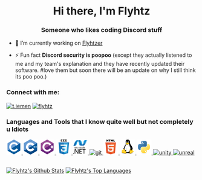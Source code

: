 <h1 align="center">Hi there, I'm Flyhtz</h1>
<h3 align="center">Someone who likes coding Discord stuff</h3>


- 🔭 I’m currently working on [Flyhtzer](https://github.com/flyhtz/Flyhtzer)

- ⚡ Fun fact **Discord security is poopoo** (except they actually listened to me and my team's explanation and they have recently updated their software. #love them but soon there will be an update on why I still think its poo poo.)

<h3 align="left">Connect with me:</h3>
<p align="left">
<a href="https://instagram.com/t.iemen" target="blank"><img align="center" src="https://raw.githubusercontent.com/rahuldkjain/github-profile-readme-generator/master/src/images/icons/Social/instagram.svg" alt="t.iemen" height="30" width="40" /></a>
<a href="https://www.youtube.com/c/flyhtz" target="blank"><img align="center" src="https://raw.githubusercontent.com/rahuldkjain/github-profile-readme-generator/master/src/images/icons/Social/youtube.svg" alt="flyhtz" height="30" width="40" /></a>
</p>

<h3 align="left">Languages and Tools that I know quite well but not completely u Idiots</h3>
<p align="left">  </a> <a href="https://www.cprogramming.com/" target="_blank" rel="noreferrer"> <img src="https://raw.githubusercontent.com/devicons/devicon/master/icons/c/c-original.svg" alt="c" width="40" height="40"/> </a> <a href="https://www.w3schools.com/cpp/" target="_blank" rel="noreferrer"> <img src="https://raw.githubusercontent.com/devicons/devicon/master/icons/cplusplus/cplusplus-original.svg" alt="cplusplus" width="40" height="40"/> </a> <a href="https://www.w3schools.com/cs/" target="_blank" rel="noreferrer"> <img src="https://raw.githubusercontent.com/devicons/devicon/master/icons/csharp/csharp-original.svg" alt="csharp" width="40" height="40"/> </a> <a href="https://www.w3schools.com/css/" target="_blank" rel="noreferrer"> <img src="https://raw.githubusercontent.com/devicons/devicon/master/icons/css3/css3-original-wordmark.svg" alt="css3" width="40" height="40"/> </a> <a href="https://dotnet.microsoft.com/" target="_blank" rel="noreferrer"> <img src="https://raw.githubusercontent.com/devicons/devicon/master/icons/dot-net/dot-net-original-wordmark.svg" alt="dotnet" width="40" height="40"/> </a> <a href="https://git-scm.com/" target="_blank" rel="noreferrer"> <img src="https://www.vectorlogo.zone/logos/git-scm/git-scm-icon.svg" alt="git" width="40" height="40"/> </a> <a href="https://www.w3.org/html/" target="_blank" rel="noreferrer"> <img src="https://raw.githubusercontent.com/devicons/devicon/master/icons/html5/html5-original-wordmark.svg" alt="html5" width="40" height="40"/> </a> <a href="https://www.linux.org/" target="_blank" rel="noreferrer"> <img src="https://raw.githubusercontent.com/devicons/devicon/master/icons/linux/linux-original.svg" alt="linux" width="40" height="40"/> </a> <a href="https://www.python.org" target="_blank" rel="noreferrer"> <img src="https://raw.githubusercontent.com/devicons/devicon/master/icons/python/python-original.svg" alt="python" width="40" height="40"/> </a> <a href="https://unity.com/" target="_blank" rel="noreferrer"> <img src="https://www.vectorlogo.zone/logos/unity3d/unity3d-icon.svg" alt="unity" width="40" height="40"/> </a> <a href="https://unrealengine.com/" target="_blank" rel="noreferrer"> <img src="https://raw.githubusercontent.com/kenangundogan/fontisto/036b7eca71aab1bef8e6a0518f7329f13ed62f6b/icons/svg/brand/unreal-engine.svg" alt="unreal" width="40" height="40"/> </a> </p>

  <br/>
    <a href="https://github.com/Flyhtz/github-readme-stats"><img alt="Flyhtz's Github Stats" src="https://github-readme-stats.vercel.app/api?username=Flyhtz&show_icons=true&count_private=true&theme=react&hide_border=true&bg_color=0D1117" /></a>
  <a href="https://github.com/Flyhtz/github-readme-stats"><img alt="Flyhtz's Top Languages" src="https://github-readme-stats.vercel.app/api/top-langs/?username=Flyhtz&layout=compact&theme=react&hide_border=true&bg_color=0D1117" /></a>
  <br/>
